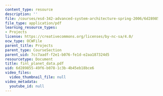 ```yaml
---
content_type: resource
description: ''
file: /courses/esd-342-advanced-system-architecture-spring-2006/6d28985549f6b0781c3b4b45eb18bce6_finl_planet_data.pdf
file_type: application/pdf
learning_resource_types:
- Projects
license: https://creativecommons.org/licenses/by-nc-sa/4.0/
ocw_type: OCWFile
parent_title: Projects
parent_type: CourseSection
parent_uid: 7cc7aadf-f2e1-b076-fe1d-e2aa187324d5
resourcetype: Document
title: finl_planet_data.pdf
uid: 6d289855-49f6-b078-1c3b-4b45eb18bce6
video_files:
  video_thumbnail_file: null
video_metadata:
  youtube_id: null
---
```

